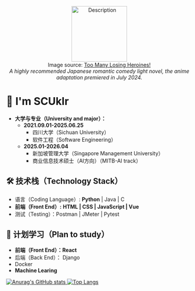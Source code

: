 <div align="center">   
  <img src="https://th.bing.com/th/id/OIP.tg7tqjoYDzPZX4iavArcBgHaKk?w=184&h=262&c=7&r=0&o=5&dpr=1.7&pid=1.7" alt="Description" width="150" />
<br>Image source: <a href="https://en.wikipedia.org/wiki/Too_Many_Losing_Heroines!">Too Many Losing Heroines!</a><br>
<em>A highly recommended Japanese romantic comedy light novel, the anime adaptation premiered in July 2024.</em>
</div>

# 👋 I'm SCUklr

- **大学与专业（University and major）：**
  - **2021.09.01-2025.06.25**
    - 四川大学（Sichuan University）
    - 软件工程（Software Engineering）
  - **2025.01-2026.04**
    - 新加坡管理大学（Singapore Management University）
    - 商业信息技术硕士（AI方向）（MITB-AI track）


## 🛠 技术栈（Technology Stack）
- 语言（Coding Language）: **Python** | Java | C 
- **前端（Front End）:** **HTML | CSS | JavaScript | Vue**
- 测试（Testing）：Postman | JMeter | Pytest

## 🌱 计划学习（Plan to study）
- **前端（Front End）：React**
- 后端（Back End）： Django
- Docker
- **Machine Learing**



<div>
    <a href="https://github.com/anuraghazra/github-readme-stats">
       <img src="https://github-readme-stats.vercel.app/api?username=SCUklr" alt="Anurag's GitHub stats" /> 
    </a>
    <a href="https://github.com/anuraghazra/github-readme-stats">
    <img src="https://github-readme-stats.vercel.app/api/top-langs/?username=SCUklr" alt="Top Langs" />
  </a>
</div>

